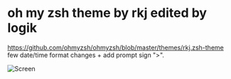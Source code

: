 # oh my zsh theme by rkj edited by logik
https://github.com/ohmyzsh/ohmyzsh/blob/master/themes/rkj.zsh-theme
few date/time format changes + add prompt sign ">".

![Screen](https://raw.githubusercontent.com/logik93/rkj-logik.zsh-theme/master/rkj-logik.png)


